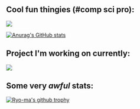 
## Cool fun thingies (#comp sci pro):

<img src="https://github-readme-stats.vercel.app/api/top-langs?username=kenneduu&theme=dracula"/>

[![Anurag's GitHub stats](https://github-readme-stats.vercel.app/api?username=kenneduu&show_icons=true&theme=dracula)](https://github.com/anuraghazra/github-readme-stats)

## Project I'm working on currently:

<img src="https://github-readme-stats.vercel.app/api/pin/?username=kenneduu&repo=Django-FemaleNet&theme=dracula"/>

## Some very *awful* stats:

[![Ryo-ma's github trophy](https://github-profile-trophy.vercel.app/?username=kenneduu&theme=dracula)](https://github.com/ryo-ma/github-profile-trophy)





